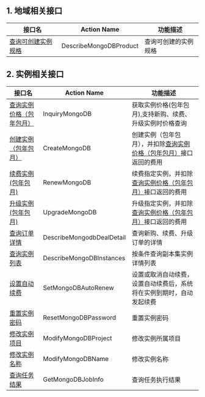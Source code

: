 ## 1. 地域相关接口

| 接口名 | Action Name | 功能描述 |
|---------|---------|---------|
| [查询可创建实例规格](/document/product/240/8318) | DescribeMongoDBProduct | 查询可创建的实例规格 |

## 2. 实例相关接口

| 接口名 | Action Name | 功能描述 |
|---------|---------|---------|
| [查询实例价格（包年包月）](/document/product/240/8311) | InquiryMongoDB | 获取实例价格(包年包月),支持新购、续费、升级实例时价格查询 |
| [创建实例（包年包月）](/document/product/240/8308) | CreateMongoDB | 创建实例（包年包月），并扣除[查询实例价格（包年包月）](/document/product/240/8311)接口返回的费用|
| [续费实例(包年包月)](/document/product/240/8314) | RenewMongoDB| 续费指定实例，并扣除[查询实例价格（包年包月）](/document/product/240/8311)接口返回的费用|
| [升级实例(包年包月)](/document/product/240/8309) | UpgradeMongoDB| 升级指定实例，并扣除[查询实例价格（包年包月）](/document/product/240/8311)接口返回的费用|
| [查询订单详情](/document/product/240/8313)| DescribeMongodbDealDetail | 查询新购、续费、升级订单的详情|
| [查询实例列表](/document/product/240/8312) | DescribeMongoDBInstances |  按条件查询副本集实例详情列表 | 
| [设置自动续费](/document/product/240/8315)| SetMongoDBAutoRenew | 设置或取消自动续费， 设置自动续费后，系统将在实例到期时，自动发起续费|
| [重置实例密码](/document/product/240/8316) | ResetMongoDBPassword | 重置实例密码 |
| [修改实例项目](/document/product/240/8307) | ModifyMongoDBProject| 修改实例所属项目|
| [修改实例名称](/document/product/240/8306) | ModifyMongoDBName | 修改实例名称|
| [查询任务结果](/document/product/240/8310) | GetMongoDBJobInfo | 查询任务执行结果 |

